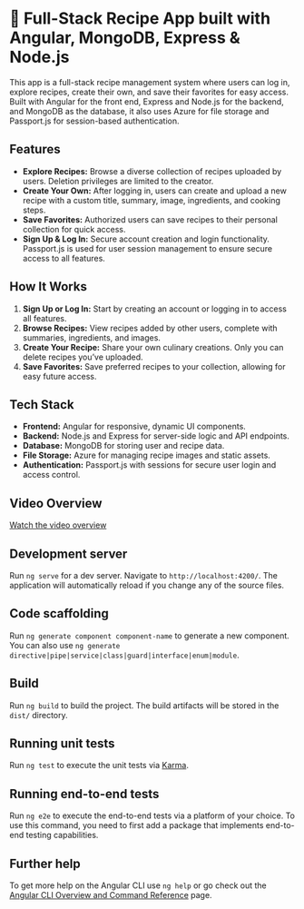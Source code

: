 # 🍲 Full-Stack Recipe App built with Angular, MongoDB, Express & Node.js

This app is a full-stack recipe management system where users can log in, explore recipes, create their own, and save their favorites for easy access. Built with Angular for the front end, Express and Node.js for the backend, and MongoDB as the database, it also uses Azure for file storage and Passport.js for session-based authentication.

## Features

- **Explore Recipes:** Browse a diverse collection of recipes uploaded by users. Deletion privileges are limited to the creator.
- **Create Your Own:** After logging in, users can create and upload a new recipe with a custom title, summary, image, ingredients, and cooking steps.
- **Save Favorites:** Authorized users can save recipes to their personal collection for quick access.
- **Sign Up & Log In:** Secure account creation and login functionality. Passport.js is used for user session management to ensure secure access to all features.

## How It Works

1. **Sign Up or Log In:** Start by creating an account or logging in to access all features.
2. **Browse Recipes:** View recipes added by other users, complete with summaries, ingredients, and images.
3. **Create Your Recipe:** Share your own culinary creations. Only you can delete recipes you’ve uploaded.
4. **Save Favorites:** Save preferred recipes to your collection, allowing for easy future access.

## Tech Stack

- **Frontend:** Angular for responsive, dynamic UI components.
- **Backend:** Node.js and Express for server-side logic and API endpoints.
- **Database:** MongoDB for storing user and recipe data.
- **File Storage:** Azure for managing recipe images and static assets.
- **Authentication:** Passport.js with sessions for secure user login and access control.

## Video Overview
[Watch the video overview](https://youtu.be/y74smD8EGnM)


## Development server

Run `ng serve` for a dev server. Navigate to `http://localhost:4200/`. The application will automatically reload if you change any of the source files.

## Code scaffolding

Run `ng generate component component-name` to generate a new component. You can also use `ng generate directive|pipe|service|class|guard|interface|enum|module`.

## Build

Run `ng build` to build the project. The build artifacts will be stored in the `dist/` directory.

## Running unit tests

Run `ng test` to execute the unit tests via [Karma](https://karma-runner.github.io).

## Running end-to-end tests

Run `ng e2e` to execute the end-to-end tests via a platform of your choice. To use this command, you need to first add a package that implements end-to-end testing capabilities.

## Further help

To get more help on the Angular CLI use `ng help` or go check out the [Angular CLI Overview and Command Reference](https://angular.io/cli) page.
